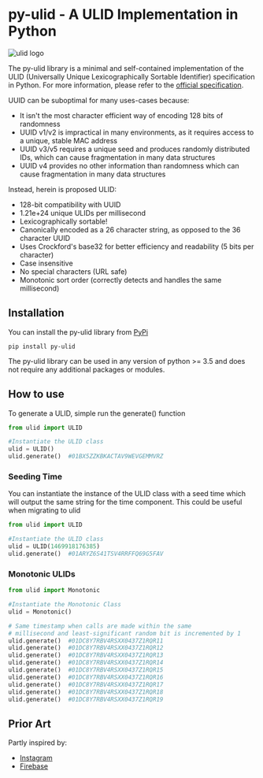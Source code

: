 # py-ulid - A ULID Implementation in Python

![ulid logo](https://raw.githubusercontent.com/tsmanikandan/py-ulid/master/logo.png)

The py-ulid library is a minimal and self-contained implementation of the ULID (Universally Unique Lexicographically Sortable Identifier) specification in Python.
For more information, please refer to the [official specification](https://github.com/ulid/spec).

UUID can be suboptimal for many uses-cases because:

- It isn't the most character efficient way of encoding 128 bits of randomness
- UUID v1/v2 is impractical in many environments, as it requires access to a unique, stable MAC address
- UUID v3/v5 requires a unique seed and produces randomly distributed IDs, which can cause fragmentation in many data structures
- UUID v4 provides no other information than randomness which can cause fragmentation in many data structures

Instead, herein is proposed ULID:

- 128-bit compatibility with UUID
- 1.21e+24 unique ULIDs per millisecond
- Lexicographically sortable!
- Canonically encoded as a 26 character string, as opposed to the 36 character UUID
- Uses Crockford's base32 for better efficiency and readability (5 bits per character)
- Case insensitive
- No special characters (URL safe)
- Monotonic sort order (correctly detects and handles the same millisecond)

## Installation

You can install the py-ulid library from [PyPi](https://pypi.org/project/py-ulid)

```shell
pip install py-ulid
```

The py-ulid library can be used in any version of python >= 3.5 and does not require any additional packages or modules.

## How to use

To generate a ULID, simple run the generate() function

```python
from ulid import ULID

#Instantiate the ULID class
ulid = ULID()
ulid.generate()  #01BX5ZZKBKACTAV9WEVGEMMVRZ
```

### Seeding Time

You can instantiate the instance of the ULID class with a seed time which will output the same string for the time component. This could be useful when migrating to ulid

```python
from ulid import ULID

#Instantiate the ULID class
ulid = ULID(1469918176385)
ulid.generate()  #01ARYZ6S41TSV4RRFFQ69G5FAV
```

### Monotonic ULIDs

```python
from ulid import Monotonic

#Instantiate the Monotonic Class
ulid = Monotonic()

# Same timestamp when calls are made within the same
# millisecond and least-significant random bit is incremented by 1
ulid.generate()  #01DC8Y7RBV4RSXX0437Z1RQR11
ulid.generate()  #01DC8Y7RBV4RSXX0437Z1RQR12
ulid.generate()  #01DC8Y7RBV4RSXX0437Z1RQR13
ulid.generate()  #01DC8Y7RBV4RSXX0437Z1RQR14
ulid.generate()  #01DC8Y7RBV4RSXX0437Z1RQR15
ulid.generate()  #01DC8Y7RBV4RSXX0437Z1RQR16
ulid.generate()  #01DC8Y7RBV4RSXX0437Z1RQR17
ulid.generate()  #01DC8Y7RBV4RSXX0437Z1RQR18
ulid.generate()  #01DC8Y7RBV4RSXX0437Z1RQR19
```

## Prior Art

Partly inspired by:

- [Instagram](http://instagram-engineering.tumblr.com/post/10853187575/sharding-ids-at-instagram)
- [Firebase](https://firebase.googleblog.com/2015/02/the-2120-ways-to-ensure-unique_68.html)